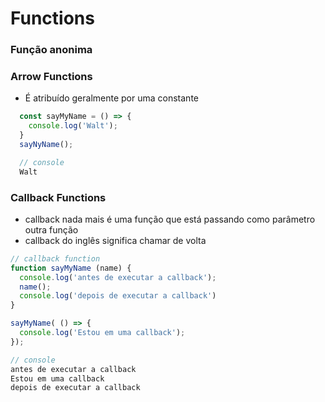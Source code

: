 # Functions


### Função anonima
### Arrow Functions
 - É atribuído geralmente por uma constante
```js
  const sayMyName = () => {
    console.log('Walt');
  }
  sayNyName();

  // console
  Walt
```
### Callback Functions
- callback nada mais é uma função que está passando como parâmetro outra função
- callback do inglês significa chamar de volta
```js
// callback function
function sayMyName (name) {
  console.log('antes de executar a callback');
  name();
  console.log('depois de executar a callback')
}

sayMyName( () => {
  console.log('Estou em uma callback');
});

// console
antes de executar a callback
Estou em uma callback
depois de executar a callback
```

